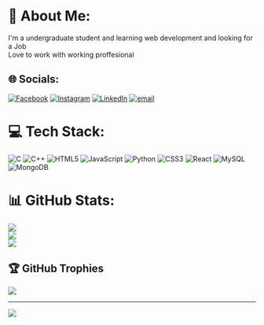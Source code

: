 # 💫 About Me:
I'm a undergraduate student and learning web development and looking for a Job <br>Love to work with working proffesional 


## 🌐 Socials:
[![Facebook](https://img.shields.io/badge/Facebook-%231877F2.svg?logo=Facebook&logoColor=white)](https://facebook.com/https://www.facebook.com/nishan.das.5439) [![Instagram](https://img.shields.io/badge/Instagram-%23E4405F.svg?logo=Instagram&logoColor=white)](https://instagram.com/ni.shan___) [![LinkedIn](https://img.shields.io/badge/LinkedIn-%230077B5.svg?logo=linkedin&logoColor=white)](https://linkedin.com/in/www.linkedin.com/in/nishan-das-02b54227a) [![email](https://img.shields.io/badge/Email-D14836?logo=gmail&logoColor=white)](mailto:nish.3an@gmail.com) 

# 💻 Tech Stack:
![C](https://img.shields.io/badge/c-%2300599C.svg?style=for-the-badge&logo=c&logoColor=white) ![C++](https://img.shields.io/badge/c++-%2300599C.svg?style=for-the-badge&logo=c%2B%2B&logoColor=white) ![HTML5](https://img.shields.io/badge/html5-%23E34F26.svg?style=for-the-badge&logo=html5&logoColor=white) ![JavaScript](https://img.shields.io/badge/javascript-%23323330.svg?style=for-the-badge&logo=javascript&logoColor=%23F7DF1E) ![Python](https://img.shields.io/badge/python-3670A0?style=for-the-badge&logo=python&logoColor=ffdd54) ![CSS3](https://img.shields.io/badge/css3-%231572B6.svg?style=for-the-badge&logo=css3&logoColor=white) ![React](https://img.shields.io/badge/react-%2320232a.svg?style=for-the-badge&logo=react&logoColor=%2361DAFB) ![MySQL](https://img.shields.io/badge/mysql-4479A1.svg?style=for-the-badge&logo=mysql&logoColor=white) ![MongoDB](https://img.shields.io/badge/MongoDB-%234ea94b.svg?style=for-the-badge&logo=mongodb&logoColor=white)
# 📊 GitHub Stats:
![](https://github-readme-stats.vercel.app/api?username=Ni03shan&theme=dark&hide_border=true&include_all_commits=false&count_private=false)<br/>
![](https://nirzak-streak-stats.vercel.app/?user=Ni03shan&theme=dark&hide_border=true)<br/>
![](https://github-readme-stats.vercel.app/api/top-langs/?username=Ni03shan&theme=dark&hide_border=true&include_all_commits=false&count_private=false&layout=compact)

## 🏆 GitHub Trophies
![](https://github-profile-trophy.vercel.app/?username=Ni03shan&theme=radical&no-frame=false&no-bg=true&margin-w=4)

---
[![](https://visitcount.itsvg.in/api?id=Ni03shan&icon=0&color=0)](https://visitcount.itsvg.in)

<!-- Proudly created with GPRM ( https://gprm.itsvg.in ) -->
